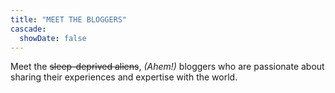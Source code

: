 ```yaml
---
title: "MEET THE BLOGGERS"
cascade:
  showDate: false
---
```

Meet the ~~sleep-deprived aliens~~, *(Ahem!)* bloggers who are passionate about sharing their experiences and expertise with the world.
